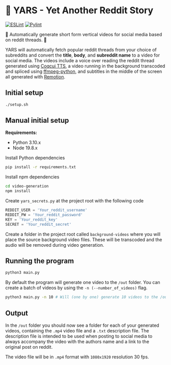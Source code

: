 #  🤖 YARS - Yet Another Reddit Story

[![ESLint](https://github.com/antonericson/yars/actions/workflows/eslint.yml/badge.svg)](https://github.com/antonericson/yars/actions/workflows/eslint.yml) [![Pylint](https://github.com/antonericson/yars/actions/workflows/pylint.yml/badge.svg)](https://github.com/antonericson/yars/actions/workflows/pylint.yml)

👀 Automatically generate short form vertical videos for social media based on reddit threads. 👀

YARS will automatically fetch popular reddit threads from your choice of subreddits and convert the **title**, **body**, and **subreddit name** to a video for social media. The videos include a voice over reading the reddit thread generated using [Coqcui TTS](https://github.com/coqui-ai/TTS), a video running in the background transcoded and spliced using [ffmpeg-python](https://github.com/kkroening/ffmpeg-python), and subtitles in the middle of the screen all generated with [Remotion](https://github.com/remotion-dev/remotion).

## Initial setup
```bash
./setup.sh
```

## Manual initial setup

**Requirements:**
- Python 3.10.x
- Node 19.8.x

Install Python dependencies
```bash
pip install -r requirements.txt
```

Install npm dependencies
```bash
cd video-generation
npm install
```

Create `yars_secrets.py` at the project root with the following code
```JavaScript
REDDIT_USER = 'Your_reddit_username'
REDDIT_PW = 'Your_reddit_password'
KEY = 'Your_reddit_key'
SECRET = 'Your_reddit_secret'
```

Create a folder in the project root called `background-videos` where you will place the source background video files. These will be transcoded and the audio will be removed during video generation.
## Running the program

```bash
python3 main.py
```

By default the program will generate one video to the `/out` folder. You can create a batch of videos by using the `-n (--number_of_videos)` flag.
```bash
python3 main.py -n 10 # Will (one by one) generate 10 videos to the /out folder
```

## Output

In the `/out` folder you should now see a folder for each of your generated videos, containing the `.mp4` video file and a `.txt` description file. The description file is intended to be used when posting to social media to always accompany the video with the authors name and a link to the original post on reddit.

The video file will be in `.mp4` format with `1080x1920` resolution 30 fps.
